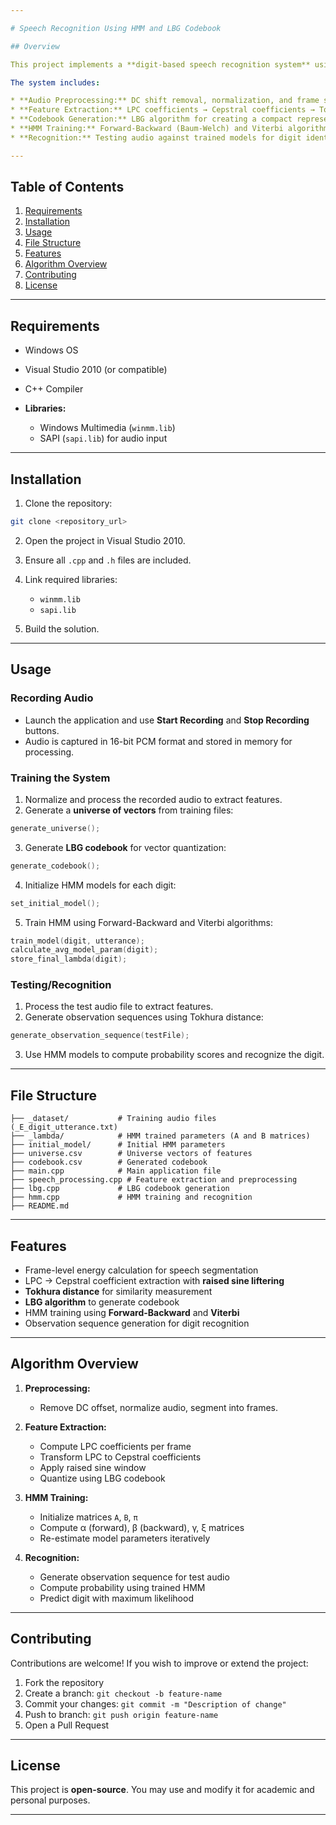 ```yaml
---

# Speech Recognition Using HMM and LBG Codebook

## Overview

This project implements a **digit-based speech recognition system** using **Hidden Markov Models (HMM)** and **Linde-Buzo-Gray (LBG) codebook generation** for feature extraction. It supports training on recorded audio samples and testing new recordings for digit recognition.

The system includes:

* **Audio Preprocessing:** DC shift removal, normalization, and frame segmentation.
* **Feature Extraction:** LPC coefficients → Cepstral coefficients → Tokhura distance-based quantization.
* **Codebook Generation:** LBG algorithm for creating a compact representation of speech features.
* **HMM Training:** Forward-Backward (Baum-Welch) and Viterbi algorithms for state estimation and model re-estimation.
* **Recognition:** Testing audio against trained models for digit identification.

---
```


## Table of Contents

1. [Requirements](#requirements)
2. [Installation](#installation)
3. [Usage](#usage)
4. [File Structure](#file-structure)
5. [Features](#features)
6. [Algorithm Overview](#algorithm-overview)
7. [Contributing](#contributing)
8. [License](#license)

---

## Requirements

- Windows OS
- Visual Studio 2010 (or compatible)
- C++ Compiler
- **Libraries:**

  - Windows Multimedia (`winmm.lib`)
  - SAPI (`sapi.lib`) for audio input

---

## Installation

1. Clone the repository:

```bash
git clone <repository_url>
```

2. Open the project in Visual Studio 2010.

3. Ensure all `.cpp` and `.h` files are included.

4. Link required libraries:

   - `winmm.lib`
   - `sapi.lib`

5. Build the solution.

---

## Usage

### Recording Audio

- Launch the application and use **Start Recording** and **Stop Recording** buttons.
- Audio is captured in 16-bit PCM format and stored in memory for processing.

### Training the System

1. Normalize and process the recorded audio to extract features.
2. Generate a **universe of vectors** from training files:

```cpp
generate_universe();
```

3. Generate **LBG codebook** for vector quantization:

```cpp
generate_codebook();
```

4. Initialize HMM models for each digit:

```cpp
set_initial_model();
```

5. Train HMM using Forward-Backward and Viterbi algorithms:

```cpp
train_model(digit, utterance);
calculate_avg_model_param(digit);
store_final_lambda(digit);
```

### Testing/Recognition

1. Process the test audio file to extract features.
2. Generate observation sequences using Tokhura distance:

```cpp
generate_observation_sequence(testFile);
```

3. Use HMM models to compute probability scores and recognize the digit.

---

## File Structure

```
├── _dataset/           # Training audio files (_E_digit_utterance.txt)
├── _lambda/            # HMM trained parameters (A and B matrices)
├── initial_model/      # Initial HMM parameters
├── universe.csv        # Universe vectors of features
├── codebook.csv        # Generated codebook
├── main.cpp            # Main application file
├── speech_processing.cpp # Feature extraction and preprocessing
├── lbg.cpp             # LBG codebook generation
├── hmm.cpp             # HMM training and recognition
├── README.md
```

---

## Features

- Frame-level energy calculation for speech segmentation
- LPC → Cepstral coefficient extraction with **raised sine liftering**
- **Tokhura distance** for similarity measurement
- **LBG algorithm** to generate codebook
- HMM training using **Forward-Backward** and **Viterbi**
- Observation sequence generation for digit recognition

---

## Algorithm Overview

1. **Preprocessing:**

   - Remove DC offset, normalize audio, segment into frames.

2. **Feature Extraction:**

   - Compute LPC coefficients per frame
   - Transform LPC to Cepstral coefficients
   - Apply raised sine window
   - Quantize using LBG codebook

3. **HMM Training:**

   - Initialize matrices `A`, `B`, `π`
   - Compute α (forward), β (backward), γ, ξ matrices
   - Re-estimate model parameters iteratively

4. **Recognition:**

   - Generate observation sequence for test audio
   - Compute probability using trained HMM
   - Predict digit with maximum likelihood

---

## Contributing

Contributions are welcome! If you wish to improve or extend the project:

1. Fork the repository
2. Create a branch: `git checkout -b feature-name`
3. Commit your changes: `git commit -m "Description of change"`
4. Push to branch: `git push origin feature-name`
5. Open a Pull Request

---

## License

This project is **open-source**. You may use and modify it for academic and personal purposes.

---
